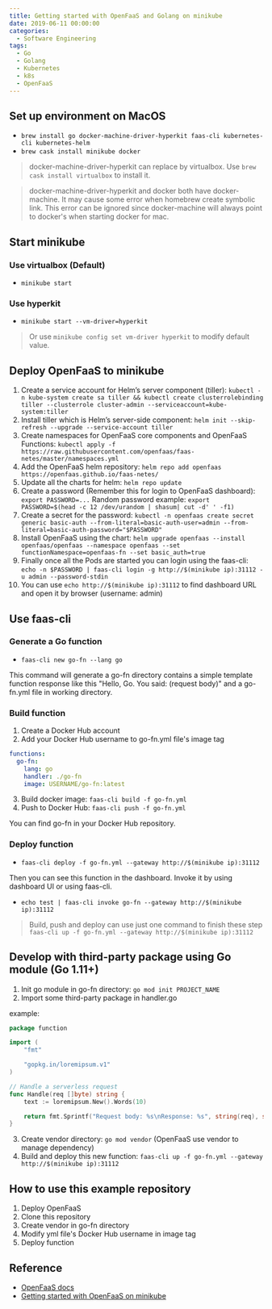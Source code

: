 ```yaml
---
title: Getting started with OpenFaaS and Golang on minikube
date: 2019-06-11 00:00:00
categories:
  - Software Engineering
tags:
  - Go
  - Golang
  - Kubernetes
  - k8s
  - OpenFaaS
---
```


## Set up environment on MacOS

- `brew install go docker-machine-driver-hyperkit faas-cli kubernetes-cli kubernetes-helm`
- `brew cask install minikube docker`

> docker-machine-driver-hyperkit can replace by virtualbox. Use `brew cask install virtualbox` to install it.

> docker-machine-driver-hyperkit and docker both have docker-machine. It may cause some error when homebrew create symbolic link. This error can be ignored since docker-machine will always point to docker's when starting docker for mac.

## Start minikube

### Use virtualbox (Default)

- `minikube start`

### Use hyperkit

- `minikube start --vm-driver=hyperkit`

> Or use `minikube config set vm-driver hyperkit` to modify default value.

## Deploy OpenFaaS to minikube

1. Create a service account for Helm’s server component (tiller): `kubectl -n kube-system create sa tiller && kubectl create clusterrolebinding tiller --clusterrole cluster-admin --serviceaccount=kube-system:tiller`
2. Install tiller which is Helm’s server-side component: `helm init --skip-refresh --upgrade --service-account tiller`
3. Create namespaces for OpenFaaS core components and OpenFaaS Functions: `kubectl apply -f https://raw.githubusercontent.com/openfaas/faas-netes/master/namespaces.yml`
4. Add the OpenFaaS helm repository: `helm repo add openfaas https://openfaas.github.io/faas-netes/`
5. Update all the charts for helm: `helm repo update`
6. Create a password (Remember this for login to OpenFaaS dashboard): `export PASSWORD=...` Random password example: `export PASSWORD=$(head -c 12 /dev/urandom | shasum| cut -d' ' -f1)`
7. Create a secret for the password: `kubectl -n openfaas create secret generic basic-auth --from-literal=basic-auth-user=admin --from-literal=basic-auth-password="$PASSWORD"`
8. Install OpenFaaS using the chart: `helm upgrade openfaas --install openfaas/openfaas --namespace openfaas --set functionNamespace=openfaas-fn --set basic_auth=true`
9. Finally once all the Pods are started you can login using the faas-cli: `echo -n $PASSWORD | faas-cli login -g http://$(minikube ip):31112 -u admin --password-stdin`
10. You can use `echo http://$(minikube ip):31112` to find dashboard URL and open it by browser (username: admin)

## Use faas-cli

### Generate a Go function

- `faas-cli new go-fn --lang go`

This command will generate a go-fn directory contains a simple template function response like this "Hello, Go. You said: (request body)" and a go-fn.yml file in working directory.

### Build function

1. Create a Docker Hub account
2. Add your Docker Hub username to go-fn.yml file's image tag

```yml
functions:
  go-fn:
    lang: go
    handler: ./go-fn
    image: USERNAME/go-fn:latest
```

3. Build docker image: `faas-cli build -f go-fn.yml`
4. Push to Docker Hub: `faas-cli push -f go-fn.yml`

You can find go-fn in your Docker Hub repository.

### Deploy function

- `faas-cli deploy -f go-fn.yml --gateway http://$(minikube ip):31112`

Then you can see this function in the dashboard. Invoke it by using dashboard UI or using faas-cli.

- `echo test | faas-cli invoke go-fn --gateway http://$(minikube ip):31112`

> Build, push and deploy can use just one command to finish these step `faas-cli up -f go-fn.yml --gateway http://$(minikube ip):31112`

## Develop with third-party package using Go module (Go 1.11+)

1. Init go module in go-fn directory: `go mod init PROJECT_NAME`
2. Import some third-party package in handler.go

example:

```go
package function

import (
	"fmt"

	"gopkg.in/loremipsum.v1"
)

// Handle a serverless request
func Handle(req []byte) string {
	text := loremipsum.New().Words(10)

	return fmt.Sprintf("Request body: %s\nResponse: %s", string(req), string(text))
}
```

3. Create vendor directory: `go mod vendor` (OpenFaaS use vendor to manage dependency)
4. Build and deploy this new function: `faas-cli up -f go-fn.yml --gateway http://$(minikube ip):31112`

## How to use this example repository

1. Deploy OpenFaaS
2. Clone this repository
3. Create vendor in go-fn directory
4. Modify yml file's Docker Hub username in image tag
5. Deploy function

## Reference

- [OpenFaaS docs](https://docs.openfaas.com/cli/templates/)
- [Getting started with OpenFaaS on minikube](https://medium.com/faun/getting-started-with-openfaas-on-minikube-634502c7acdf)
